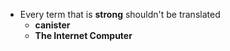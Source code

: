 - Every term that is **strong** shouldn't be translated
    - **canister**
    - **The Internet Computer**
